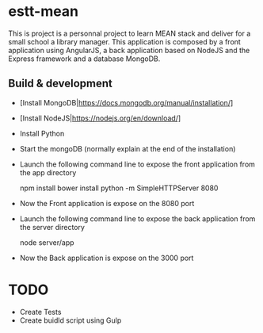 # estt-mean

This is project is a personnal project to learn MEAN stack and deliver for a small school a library manager.
This application is composed by a front application using AngularJS, a back application based on NodeJS and the Express framework and a database MongoDB.

## Build & development

* [Install MongoDB|https://docs.mongodb.org/manual/installation/]
* [Install NodeJS|https://nodejs.org/en/download/]
* Install Python
* Start the mongoDB (normally explain at the end of the installation)
* Launch the following command line to expose the front application from the app directory

   npm install
   bower install
   python -m SimpleHTTPServer 8080

* Now the Front application is expose on the 8080 port
* Launch the following command line to expose the back application from the server directory

    node server/app

* Now the Back application is expose on the 3000 port

# TODO

* Create Tests
* Create buidld script using Gulp

